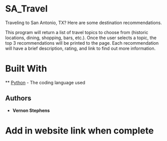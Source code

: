 # SA_Travel
Traveling to San Antonio, TX? Here are some destination recommendations.

This program will return a list of travel topics to choose from (historic locations, dining, shopping, bars, etc.). Once the user selects a topic, the top 3 recommendations will be printed to the page. Each recommendation will have a brief description, rating, and link to find out more information.

# Built With

** [Python](https://www.python.org/) - The coding language used

## Authors

* **Vernon Stephens** 
# Add in website link when complete
